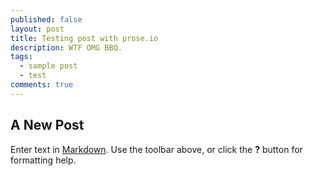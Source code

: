 ```yaml
---
published: false
layout: post
title: Testing post with prose.io
description: WTF OMG BBQ.
tags: 
  - sample post
  - test
comments: true
---
```


## A New Post

Enter text in [Markdown](http://daringfireball.net/projects/markdown/). Use the toolbar above, or click the **?** button for formatting help.